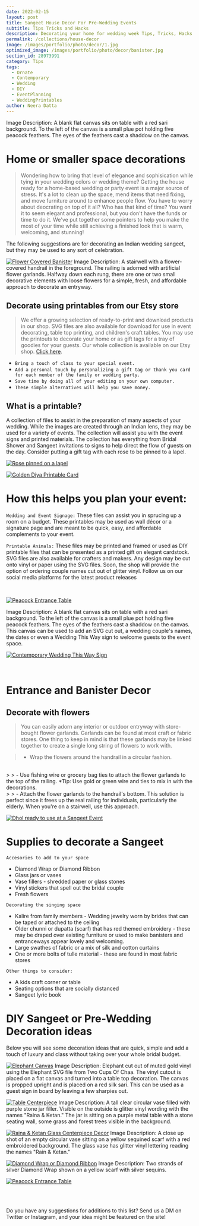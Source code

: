 ```yaml
---
date: 2022-02-15
layout: post
title: Sangeet House Decor For Pre-Wedding Events
subtitle: Tips Tricks and Hacks 
description: Decorating your home for wedding week Tips, Tricks, Hacks and Printables to help create the perfect setting for your event. 
permalink: /collections/house-decor
image: /images/portfolio/photo/decor/1.jpg
optimized_image: /images/portfolio/photo/decor/banister.jpg
section_id: 28973991
category: Tips
tags:
  - Ornate
  - Contemporary
  - Wedding
  - DIY
  - EventPlanning
  - WeddingPrintables
author: Neera Datta
---
```

Image Description: A blank flat canvas sits on  table with a red sari background. To the left of the canvas is a small plue pot holding five peacock feathers. The eyes of the feathers cast a shaddow on the canvas.

# Home or smaller space decorations
 
 
>Wondering how to bring that level of elegance and sophisication while tying in your wedding colors or wedding theme? 
>Getting the house ready for a home-based wedding or party event is a major source of stress. It's a lot to clean up the space, mend items that need fixing, and move furniture around to enhance people flow. You have to worry about deocrating on top of it all? Who has that kind of time? You want it to seem elegant and professional, but you don't have the funds or time to do it. We've put together some pointers to help you make the most of your time while still achieving a finished look that is warm, welcoming, and stunning!

The following suggestions are for decorating an Indian wedding sangeet, but they may be used to any sort of celebration.

[![Flower Covered Banister](\images\portfolio\photo\decor\22.jpg)](https://www.etsy.com/shop/TwoCupsOfChaa)
Image Description: A stairwell with a flower-covered handrail in the foreground. The railing is adorned with artificial flower garlands. Halfway down each rung, there are one or two small decorative elements with loose flowers for a simple, fresh, and affordable approach to decorate an entryway.


## Decorate using printables from our Etsy store

>We offer a growing selection of ready-to-print and download products in our shop. SVG files are also available for download for use in event decorating, table top printing, and children's craft tables. You may use the printouts to decorate your home or as gift tags for a tray of goodies for your guests. Our whole collection is available on our Etsy shop. [Click here](https://www.etsy.com/shop/TwoCupsOfChaa).
>
- `Bring a touch of class to your special event.`
- `Add a personal touch by personalizing a gift tag or thank you card for each member of the family or wedding party.`
- `Save time by doing all of your editing on your own computer.`
- `These simple alternatives will help you save money.`

## What is a printable? 

A collection of files to assist in the preparation of many aspects of your wedding. While the images are created through an Indian lens, they may be used for a variety of events. The collection will assist you with the event signs and printed materials. The collection has everything from Bridal Shower and Sangeet invitations to signs to help direct the flow of guests on the day. Consider putting a gift tag with each rose to be pinned to a lapel. 


[![Rose pinned on a lapel](\images\portfolio\photo\decor\Rose.jfif)](https://www.etsy.com/shop/TwoCupsOfChaa)

[![Golden Diya Printable Card](https://i.etsystatic.com/21226651/r/il/9fdb75/3681603525/il_794xN.3681603525_4eg7.jpg)](https://i.etsystatic.com/21226651/r/il/9fdb75/3681603525/il_794xN.3681603525_4eg7.jpg)


# How this helps you plan your event:

`Wedding and Event Signage:` These files can assist you in sprucing up a room on a budget. These printables may be used as wall décor or a signature page and are meant to be quick, easy, and affordable complements to your event.

`Printable Animals:` These files may be printed and framed or used as DIY printable files that can be presented as a printed gift on elegant cardstock. SVG files are also available for crafters and makers. Any design may be cut onto vinyl or paper using the SVG files. Soon, the shop will provide the option of ordering couple names cut out of glitter vinyl. Follow us on our social media platforms for the latest product releases




<br/>

[![Peacock Entrance Table](\images\portfolio\photo\decor\Kalire.jfif)](https://www.etsy.com/shop/TwoCupsOfChaa)

Image Description: A blank flat canvas sits on  table with a red sari background. To the left of the canvas is a small plue pot holding five peacock feathers. The eyes of the feathers cast a shaddow on the canvas. This canvas can be used to add an SVG cut out, a wedding couple's names, the dates or even a Wedding This Way sign to welcome guests to the event space. 




[![Contemporary Wedding This Way Sign](https://i.etsystatic.com/21226651/r/il/1e77f3/3606218300/il_794xN.3606218300_n0hk.jpg)](https://i.etsystatic.com/21226651/r/il/1e77f3/3606218300/il_794xN.3606218300_n0hk.jpg)

<br/>



# Entrance and Banister Decor
## Decorate with flowers
>You can easily adorn any interior or outdoor entryway with store-bought flower garlands. Garlands can be found at most craft or fabric stores. One thing to keep in mind is that these garlands may be linked together to create a single long string of flowers to work with.

>  - Wrap the flowers around the handrail in a circular fashion.
<br/>
>
>  -  Use fishing wire or grocery bag ties to attach the flower garlands to the top of the railing. *Tip: Use gold or green wire and ties to mix in with the decorations.
<br/>
>
>  - Attach the flower garlands to the handrail's bottom. This solution is perfect since it frees up the real railing for individuals, particularly the elderly. When you're on a stairwell, use this approach.
<br/>


[![Dhol ready to use at a Sangeet Event](\images\portfolio\photo\decor\sangeet.jfif)](https://www.etsy.com/shop/TwoCupsOfChaa)
# Supplies to decorate a Sangeet


`Accesories to add to your space`
- Diamond Wrap or Diamond Ribbon
- Glass jars or vases
- Vase fillers - shredded paper or glass stones 
- Vinyl stickers that spell out the bridal couple
- Fresh flowers

`Decorating the singing space`
- Kalire from family members - Wedding jewelry worn by brides that can be taped or attached to the ceiling
- Older chunni or dupatta (scarf) that has red themed embroidery - these may be draped over existing furniture or used to make banisters and entranceways appear lovely and welcoming.
- Large swathes of fabric or a mix of silk and cotton curtains
- One or more bolts of tulle material - these are found in most fabric stores

`Other things to consider:`
- A kids craft corner or table
- Seating options that are socially distanced
- Sangeet lyric book 


# DIY Sangeet or Pre-Wedding Decoration ideas 
Below you will see some decoration ideas that are quick, simple and add a touch of luxury and class without taking over your whole bridal budget. 

[![Elephant Canvas](\images\portfolio\photo\decor\haathi.jpg)](https://www.etsy.com/listing/766395088/african-elephant-pdf-png-svg-design)
Image Description: Elephant cut out of muted gold vinyl using the Elephant SVG file from Two Cups Of Chaa. The vinyl cutout is placed on a flat canvas and turned into a table top decoration. The canvas is propped upright and is placed on a red silk sari. This can be used as a guest sign in board by leaving a few sharpies out. 

[![Table Centerpiece](\images\portfolio\photo\decor\outside.jpg)](https://www.etsy.com/shop/TwoCupsOfChaa)
Image Description: A tall clear circular vase filled with purple stone jar filler. Visible on the outside is glitter vinyl wording with the names "Raina & Ketan." The jar is sitting on a purple metal table with a stone seating wall, some grass and forest trees visible in the background. 

[![Raina & Ketan Glass Centerpiece Decor](\images\portfolio\photo\decor\4.jpg)](https://www.etsy.com/shop/TwoCupsOfChaa)
Image Description: A close up shot of an empty circular vase sitting on a yellow sequined scarf with a red embroidered background. The glass vase has glitter vinyl lettering reading the names "Rain & Ketan."

[![Diamond Wrap or Diamond Ribbon](\images\portfolio\photo\decor\22.jpg)](https://www.etsy.com/shop/TwoCupsOfChaa)
Image Description: Two strands of silver Diamond Wrap shown on a yellow scarf with silver sequins. 

[![Peacock Entrance Table](https://i.etsystatic.com/21226651/r/il/c62c70/3717154513/il_794xN.3717154513_fiux.jpg)](https://www.etsy.com/shop/TwoCupsOfChaa)





<br/>
<br/>

Do you have any suggestions for additions to this list? Send us a DM on Twitter or Instagram, and your idea might be featured on the site!








